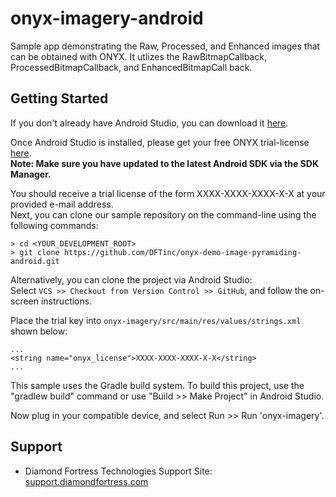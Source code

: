 # onyx-imagery-android
Sample app demonstrating the Raw, Processed, and Enhanced images that can be obtained with ONYX.  It utlizes the RawBitmapCallback, ProcessedBitmapCallback, and EnhancedBitmapCall
back.

Getting Started
---------------

If you don't already have Android Studio, you can download it <a href="http://developer.android.com/sdk/index.html" target="_blank">here</a>.

Once Android Studio is installed, please get your free ONYX trial-license <a href="http://www.diamondfortress.com/sdk" target="_blank">here</a>. <br />
**Note: Make sure you have updated to the latest Android SDK via the SDK Manager.**

You should receive a trial license of the form XXXX-XXXX-XXXX-X-X at your provided e-mail address.
<br />
Next, you can clone our sample repository on the command-line using the following commands:

    > cd <YOUR_DEVELOPMENT_ROOT>
    > git clone https://github.com/DFTinc/onyx-demo-image-pyramiding-android.git

Alternatively, you can clone the project via Android Studio:
<br/>
Select `VCS >> Checkout from Version Control >> GitHub`, and follow the on-screen instructions.

Place the trial key into `onyx-imagery/src/main/res/values/strings.xml` shown below:

    ...
    <string name="onyx_license">XXXX-XXXX-XXXX-X-X</string>
    ...

This sample uses the Gradle build system. To build this project, use the
"gradlew build" command or use "Build >> Make Project" in Android Studio.

Now plug in your compatible device, and select Run >> Run 'onyx-imagery'.

Support
-------

- Diamond Fortress Technologies Support Site: <a href="http://support.diamondfortress.com" target="_blank">support.diamondfortress.com</a>



